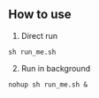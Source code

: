 How to use
-----------
1. Direct run

```sh run_me.sh``` 

2. Run in background

```nohup sh run_me.sh &``` 
